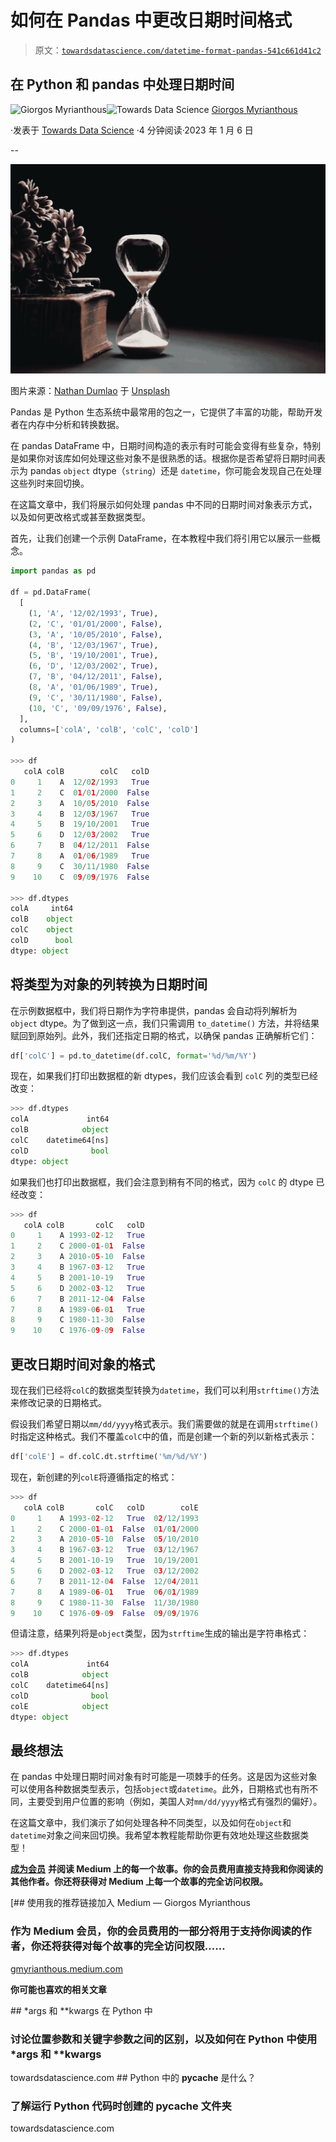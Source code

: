 # 如何在 Pandas 中更改日期时间格式

> 原文：[`towardsdatascience.com/datetime-format-pandas-541c661d41c2`](https://towardsdatascience.com/datetime-format-pandas-541c661d41c2)

## 在 Python 和 pandas 中处理日期时间

[](https://gmyrianthous.medium.com/?source=post_page-----541c661d41c2--------------------------------)![Giorgos Myrianthous](https://gmyrianthous.medium.com/?source=post_page-----541c661d41c2--------------------------------)[](https://towardsdatascience.com/?source=post_page-----541c661d41c2--------------------------------)![Towards Data Science](https://towardsdatascience.com/?source=post_page-----541c661d41c2--------------------------------) [Giorgos Myrianthous](https://gmyrianthous.medium.com/?source=post_page-----541c661d41c2--------------------------------)

·发表于 [Towards Data Science](https://towardsdatascience.com/?source=post_page-----541c661d41c2--------------------------------) ·4 分钟阅读·2023 年 1 月 6 日

--

![](img/985c477abc99a4c06172f1b8a1734c98.png)

图片来源：[Nathan Dumlao](https://unsplash.com/@nate_dumlao?utm_source=unsplash&utm_medium=referral&utm_content=creditCopyText) 于 [Unsplash](https://unsplash.com/photos/LPRrEJU2GbQ?utm_source=unsplash&utm_medium=referral&utm_content=creditCopyText)

Pandas 是 Python 生态系统中最常用的包之一，它提供了丰富的功能，帮助开发者在内存中分析和转换数据。

在 pandas DataFrame 中，日期时间构造的表示有时可能会变得有些复杂，特别是如果你对该库如何处理这些对象不是很熟悉的话。根据你是否希望将日期时间表示为 pandas `object` dtype（`string`）还是 `datetime`，你可能会发现自己在处理这些列时来回切换。

在这篇文章中，我们将展示如何处理 pandas 中不同的日期时间对象表示方式，以及如何更改格式或甚至数据类型。

首先，让我们创建一个示例 DataFrame，在本教程中我们将引用它以展示一些概念。

```py
import pandas as pd

df = pd.DataFrame(
  [
    (1, 'A', '12/02/1993', True),
    (2, 'C', '01/01/2000', False),
    (3, 'A', '10/05/2010', False),
    (4, 'B', '12/03/1967', True),
    (5, 'B', '19/10/2001', True),
    (6, 'D', '12/03/2002', True),
    (7, 'B', '04/12/2011', False),
    (8, 'A', '01/06/1989', True),
    (9, 'C', '30/11/1980', False),
    (10, 'C', '09/09/1976', False),
  ],
  columns=['colA', 'colB', 'colC', 'colD']
)

>>> df
   colA colB        colC   colD
0     1    A  12/02/1993   True
1     2    C  01/01/2000  False
2     3    A  10/05/2010  False
3     4    B  12/03/1967   True
4     5    B  19/10/2001   True
5     6    D  12/03/2002   True
6     7    B  04/12/2011  False
7     8    A  01/06/1989   True
8     9    C  30/11/1980  False
9    10    C  09/09/1976  False

>>> df.dtypes
colA     int64
colB    object
colC    object
colD      bool
dtype: object
```

## 将类型为对象的列转换为日期时间

在示例数据框中，我们将日期作为字符串提供，pandas 会自动将列解析为 `object` dtype。为了做到这一点，我们只需调用 `to_datetime()` 方法，并将结果赋回到原始列。此外，我们还指定日期的格式，以确保 pandas 正确解析它们：

```py
df['colC'] = pd.to_datetime(df.colC, format='%d/%m/%Y')
```

现在，如果我们打印出数据框的新 dtypes，我们应该会看到 `colC` 列的类型已经改变：

```py
>>> df.dtypes
colA             int64
colB            object
colC    datetime64[ns]
colD              bool
dtype: object
```

如果我们也打印出数据框，我们会注意到稍有不同的格式，因为 `colC` 的 dtype 已经改变：

```py
>>> df
   colA colB       colC   colD
0     1    A 1993-02-12   True
1     2    C 2000-01-01  False
2     3    A 2010-05-10  False
3     4    B 1967-03-12   True
4     5    B 2001-10-19   True
5     6    D 2002-03-12   True
6     7    B 2011-12-04  False
7     8    A 1989-06-01   True
8     9    C 1980-11-30  False
9    10    C 1976-09-09  False
```

## 更改日期时间对象的格式

现在我们已经将`colC`的数据类型转换为`datetime`，我们可以利用`strftime()`方法来修改记录的日期格式。

假设我们希望日期以`mm/dd/yyyy`格式表示。我们需要做的就是在调用`strftime()`时指定这种格式。我们不覆盖`colC`中的值，而是创建一个新的列以新格式表示：

```py
df['colE'] = df.colC.dt.strftime('%m/%d/%Y')
```

现在，新创建的列`colE`将遵循指定的格式：

```py
>>> df
   colA colB       colC   colD        colE
0     1    A 1993-02-12   True  02/12/1993
1     2    C 2000-01-01  False  01/01/2000
2     3    A 2010-05-10  False  05/10/2010
3     4    B 1967-03-12   True  03/12/1967
4     5    B 2001-10-19   True  10/19/2001
5     6    D 2002-03-12   True  03/12/2002
6     7    B 2011-12-04  False  12/04/2011
7     8    A 1989-06-01   True  06/01/1989
8     9    C 1980-11-30  False  11/30/1980
9    10    C 1976-09-09  False  09/09/1976
```

但请注意，结果列将是`object`类型，因为`strftime`生成的输出是字符串格式：

```py
>>> df.dtypes
colA             int64
colB            object
colC    datetime64[ns]
colD              bool
colE            object
dtype: object
```

## 最终想法

在 pandas 中处理日期时间对象有时可能是一项棘手的任务。这是因为这些对象可以使用各种数据类型表示，包括`object`或`datetime`。此外，日期格式也有所不同，主要受到用户位置的影响（例如，美国人对`mm/dd/yyyy`格式有强烈的偏好）。

在这篇文章中，我们演示了如何处理各种不同类型，以及如何在`object`和`datetime`对象之间来回切换。我希望本教程能帮助你更有效地处理这些数据类型！

[**成为会员**](https://gmyrianthous.medium.com/membership) **并阅读 Medium 上的每一个故事。你的会员费用直接支持我和你阅读的其他作者。你还将获得对 Medium 上每一个故事的完全访问权限。**

[](https://gmyrianthous.medium.com/membership?source=post_page-----541c661d41c2--------------------------------) [## 使用我的推荐链接加入 Medium — Giorgos Myrianthous

### 作为 Medium 会员，你的会员费用的一部分将用于支持你阅读的作者，你还将获得对每个故事的完全访问权限……

[gmyrianthous.medium.com](https://gmyrianthous.medium.com/membership?source=post_page-----541c661d41c2--------------------------------)

**你可能也喜欢的相关文章**

[](/args-kwargs-python-d9c71b220970?source=post_page-----541c661d41c2--------------------------------) ## *args 和 **kwargs 在 Python 中

### 讨论位置参数和关键字参数之间的区别，以及如何在 Python 中使用*args 和 **kwargs

towardsdatascience.com [](/pycache-python-991424aabad8?source=post_page-----541c661d41c2--------------------------------) ## Python 中的 __pycache__ 是什么？

### 了解运行 Python 代码时创建的 __pycache__ 文件夹

towardsdatascience.com
